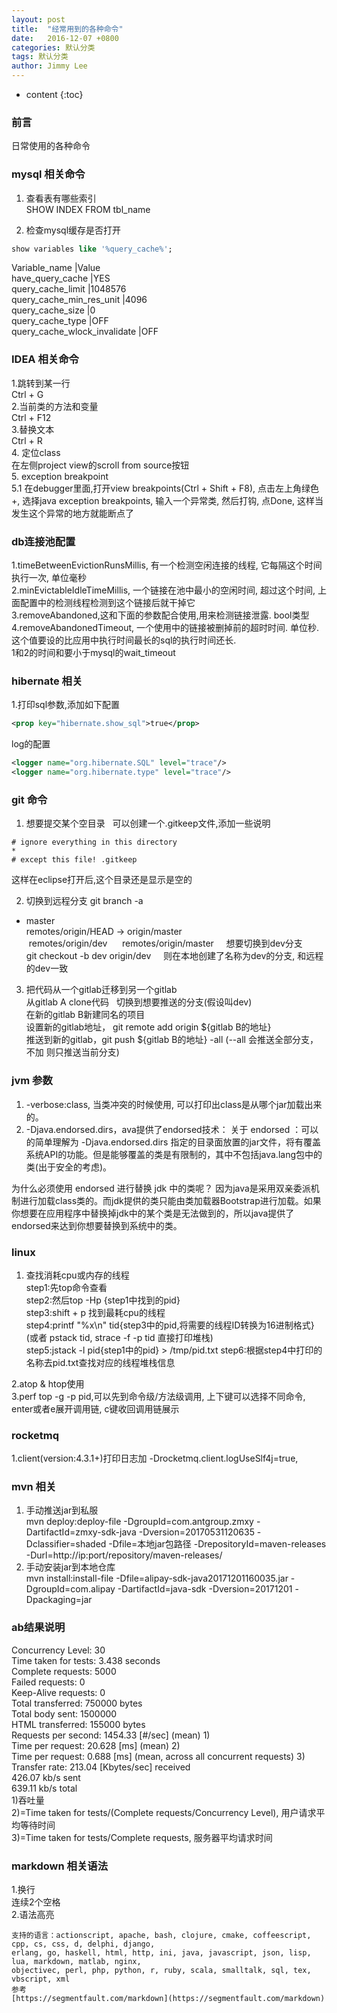 ```yaml
---
layout: post
title:  "经常用到的各种命令"
date:   2016-12-07 +0800
categories: 默认分类
tags: 默认分类
author: Jimmy Lee
---
```


* content
{:toc}

### 前言
日常使用的各种命令

### mysql 相关命令 ###
1. 查看表有哪些索引  
SHOW INDEX FROM tbl_name

2. 检查mysql缓存是否打开  

```sql
show variables like '%query_cache%';
``` 

Variable_name       			|Value   
have_query_cache				|YES  
query_cache_limit				|1048576  
query_cache_min_res_unit		|4096  
query_cache_size				|0  
query_cache_type				|OFF  
query_cache_wlock_invalidate	|OFF  


### IDEA 相关命令
1.跳转到某一行  
Ctrl + G  
2.当前类的方法和变量  
Ctrl + F12  
3.替换文本  
Ctrl + R  
4. 定位class   
在左侧project view的scroll from source按钮   
5. exception breakpoint    
5.1 在debugger里面,打开view breakpoints(Ctrl + Shift + F8), 点击左上角绿色+, 选择java exception breakpoints, 输入一个异常类, 然后打钩, 点Done, 这样当发生这个异常的地方就能断点了



### db连接池配置
1.timeBetweenEvictionRunsMillis, 有一个检测空闲连接的线程, 它每隔这个时间执行一次, 单位毫秒   
2.minEvictableIdleTimeMillis, 一个链接在池中最小的空闲时间, 超过这个时间, 上面配置中的检测线程检测到这个链接后就干掉它   
3.removeAbandoned,这和下面的参数配合使用,用来检测链接泄露. bool类型    
4.removeAbandonedTimeout, 一个使用中的链接被删掉前的超时时间. 单位秒. 这个值要设的比应用中执行时间最长的sql的执行时间还长.    
1和2的时间和要小于mysql的wait_timeout    


### hibernate 相关 
1.打印sql参数,添加如下配置

```xml
<prop key="hibernate.show_sql">true</prop>  
```

log的配置

```xml
<logger name="org.hibernate.SQL" level="trace"/>
<logger name="org.hibernate.type" level="trace"/>
```

### git 命令
1. 想要提交某个空目录  
可以创建一个.gitkeep文件,添加一些说明  
```
# ignore everything in this directory  
*  
# except this file! .gitkeep
``` 

这样在eclipse打开后,这个目录还是显示是空的

2. 切换到远程分支
git branch -a  
* master   
  remotes/origin/HEAD -> origin/master   
  remotes/origin/dev    
  remotes/origin/master    
想要切换到dev分支    
git checkout -b dev origin/dev    
则在本地创建了名称为dev的分支, 和远程的dev一致    

3. 把代码从一个gitlab迁移到另一个gitlab    
从gitlab A clone代码   
切换到想要推送的分支(假设叫dev)   
在新的gitlab B新建同名的项目   
设置新的gitlab地址， git remote add origin ${gitlab B的地址}   
推送到新的gitlab，git push ${gitlab B的地址} -all (--all 会推送全部分支，不加 则只推送当前分支)    


### jvm 参数
1. -verbose:class, 当类冲突的时候使用, 可以打印出class是从哪个jar加载出来的。  
2. -Djava.endorsed.dirs，ava提供了endorsed技术：
关于 endorsed ：可以的简单理解为 -Djava.endorsed.dirs 指定的目录面放置的jar文件，将有覆盖系统API的功能。但是能够覆盖的类是有限制的，其中不包括java.lang包中的类(出于安全的考虑)。

为什么必须使用 endorsed 进行替换 jdk 中的类呢？
因为java是采用双亲委派机制进行加载class类的。而jdk提供的类只能由类加载器Bootstrap进行加载。如果你想要在应用程序中替换掉jdk中的某个类是无法做到的，所以java提供了endorsed来达到你想要替换到系统中的类。


### linux
1. 查找消耗cpu或内存的线程    
step1:先top命令查看    
step2:然后top -Hp {step1中找到的pid}   
step3:shift + p 找到最耗cpu的线程    
step4:printf "%x\n" tid{step3中的pid,将需要的线程ID转换为16进制格式} (或者 pstack tid, strace -f -p tid 直接打印堆栈)    
step5:jstack -l pid{step1中的pid} > /tmp/pid.txt 
step6:根据step4中打印的名称去pid.txt查找对应的线程堆栈信息   

2.atop & htop使用    
3.perf top -g -p pid,可以先到命令级/方法级调用, 上下键可以选择不同命令, enter或者e展开调用链, c键收回调用链展示   

### rocketmq
1.client(version:4.3.1+)打印日志加 -Drocketmq.client.logUseSlf4j=true, 

### mvn 相关
1. 手动推送jar到私服  
mvn deploy:deploy-file -DgroupId=com.antgroup.zmxy -DartifactId=zmxy-sdk-java -Dversion=20170531120635 -Dclassifier=shaded -Dfile=本地jar包路径 -DrepositoryId=maven-releases -Durl=http://ip:port/repository/maven-releases/   
2. 手动安装jar到本地仓库  
mvn install:install-file -Dfile=alipay-sdk-java20171201160035.jar -DgroupId=com.alipay -DartifactId=java-sdk -Dversion=20171201 -Dpackaging=jar  

### ab结果说明
Concurrency Level:      30    
Time taken for tests:   3.438 seconds    
Complete requests:      5000   
Failed requests:        0    
Keep-Alive requests:    0    
Total transferred:      750000 bytes    
Total body sent:        1500000    
HTML transferred:       155000 bytes    
Requests per second:    1454.33 [#/sec] (mean)     1)    
Time per request:       20.628 [ms] (mean)         2)    
Time per request:       0.688 [ms] (mean, across all concurrent requests)     3)   
Transfer rate:          213.04 [Kbytes/sec] received    
                        426.07 kb/s sent    
                        639.11 kb/s total    
1)吞吐量    
2)=Time taken for tests/(Complete requests/Concurrency Level), 用户请求平均等待时间     
3)=Time taken for tests/Complete requests, 服务器平均请求时间    

### markdown 相关语法
1.换行  
连续2个空格  
2.语法高亮     
```后面加语言  
支持的语言：actionscript, apache, bash, clojure, cmake, coffeescript, cpp, cs, css, d, delphi, django, 
erlang, go, haskell, html, http, ini, java, javascript, json, lisp, lua, markdown, matlab, nginx, 
objectivec, perl, php, python, r, ruby, scala, smalltalk, sql, tex, vbscript, xml  
参考  
[https://segmentfault.com/markdown](https://segmentfault.com/markdown)



